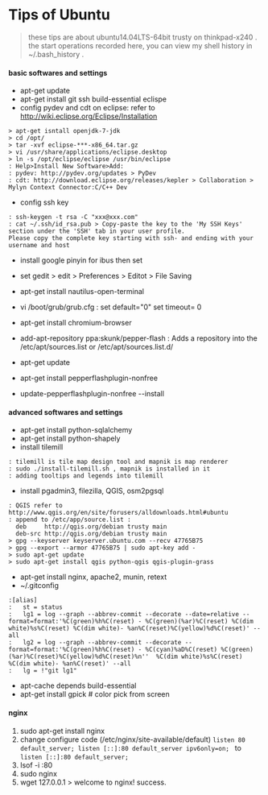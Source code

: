 # Tips of Ubuntu
<!-- toc -->
> these tips are about ubuntu14.04LTS-64bit trusty on thinkpad-x240 . the start operations recorded here, you can view my shell history in ~/.bash_history .

#### basic softwares and settings 

- apt-get update
- apt-get install git ssh build-essential eclispe
- config pydev and cdt on eclipse: refer to http://wiki.eclipse.org/Eclipse/Installation
```
> apt-get isntall openjdk-7-jdk
> cd /opt/ 
> tar -xvf eclipse-***-x86_64.tar.gz 
> vi /usr/share/applications/eclipse.desktop 
> ln -s /opt/eclipse/eclipse /usr/bin/eclipse
: Help>Install New Software>Add: 
: pydev: http://pydev.org/updates > PyDev
: cdt: http://download.eclipse.org/releases/kepler > Collaboration > Mylyn Context Connector:C/C++ Dev
```
- config ssh key  
```
: ssh-keygen -t rsa -C "xxx@xxx.com"
: cat ~/.ssh/id_rsa.pub > Copy-paste the key to the 'My SSH Keys' section under the 'SSH' tab in your user profile.
Please copy the complete key starting with ssh- and ending with your username and host
```
- install google pinyin for ibus then set
- set gedit > edit > Preferences > Editot > File Saving
- apt-get install nautilus-open-terminal
- vi /boot/grub/grub.cfg : set default="0"  set timeout= 0

- apt-get install chromium-browser
- add-apt-repository ppa:skunk/pepper-flash 
: Adds a repository into the /etc/apt/sources.list or /etc/apt/sources.list.d/
- apt-get update
- apt-get install pepperflashplugin-nonfree
- update-pepperflashplugin-nonfree --install


#### advanced softwares and settings	

- apt-get install python-sqlalchemy
- apt-get install python-shapely
- install tilemill   

```
: tilemill is tile map design tool and mapnik is map renderer  
: sudo ./install-tilemill.sh , mapnik is installed in it   
: adding tooltips and legends into tilemill   
```
- install pgadmin3, filezilla, QGIS, osm2pgsql  

```
: QGIS refer to http://www.qgis.org/en/site/forusers/alldownloads.html#ubuntu  
: append to /etc/app/source.list :   
  deb     http://qgis.org/debian trusty main  
  deb-src http://qgis.org/debian trusty main  
> gpg --keyserver keyserver.ubuntu.com --recv 47765B75
> gpg --export --armor 47765B75 | sudo apt-key add -
> sudo apt-get update
> sudo apt-get install qgis python-qgis qgis-plugin-grass
```

- apt-get install nginx, apache2, munin, retext
- ~/.gitconfig

```
:[alias]
:   st = status
:   lg1 = log --graph --abbrev-commit --decorate --date=relative --format=format:'%C(green)%h%C(reset) - %C(green)(%ar)%C(reset) %C(dim white)%s%C(reset) %C(dim white)- %an%C(reset)%C(yellow)%d%C(reset)' --all
:   lg2 = log --graph --abbrev-commit --decorate --format=format:'%C(green)%h%C(reset) - %C(cyan)%aD%C(reset) %C(green)(%ar)%C(reset)%C(yellow)%d%C(reset)%n''  %C(dim white)%s%C(reset) %C(dim white)- %an%C(reset)' --all
:   lg = !"git lg1"
```
- apt-cache depends build-essential
- apt-get install gpick # color pick from screen

#### nginx

1. sudo apt-get install nginx
2. change configure code (/etc/nginx/site-available/default) `listen 80 default_server; listen [::]:80 default_server ipv6only=on;
` to `listen [::]:80 default_server;`
3. lsof -i :80 
4. sudo nginx
5. wget 127.0.0.1  > welcome to nginx! success.
